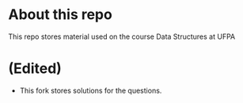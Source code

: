 # About this repo

This repo stores material used on the course Data Structures at UFPA

# (Edited)

- This fork stores solutions for the questions.